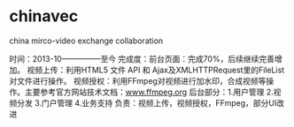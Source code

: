 chinavec
========

china mirco-video exchange collaboration

时间：2013-10—————至今
完成度：前台页面：完成70%，后续继续完善增加。
        视频上传：利用HTML5 文件 API 和 Ajax及XMLHTTPRequest里的FileList对文件进行操作。
        视频授权：利用FFmpeg对视频进行加水印，合成视频等操作。主要参考官方网站技术文档：www.ffmpeg.org
        后台部分：1.用户管理 2.视频分发 3.门户管理 4.业务支持
负责：视频上传，视频授权，FFmpeg，部分UI改进
